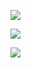 ![](https://raw.githubusercontent.com/rayheberer/SC2Agents/master/results/DQNMoveOnly/MoveToBeacon1/Batch_Max_Q.PNG)

![](https://raw.githubusercontent.com/rayheberer/SC2Agents/master/results/DQNMoveOnly/MoveToBeacon1/Batch_Mean_Q.PNG)

![](https://raw.githubusercontent.com/rayheberer/SC2Agents/master/results/DQNMoveOnly/MoveToBeacon1/Score.PNG)